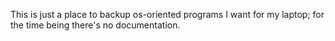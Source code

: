 This is just a place to backup os-oriented programs I want for my laptop; for the time being there's no documentation.
